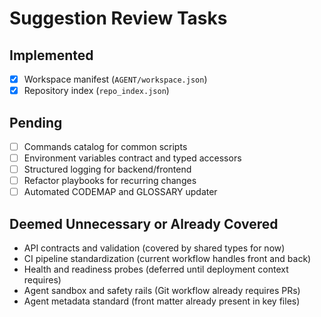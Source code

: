 # Suggestion Review Tasks

## Implemented
- [x] Workspace manifest (`AGENT/workspace.json`)
- [x] Repository index (`repo_index.json`)

## Pending
- [ ] Commands catalog for common scripts
- [ ] Environment variables contract and typed accessors
- [ ] Structured logging for backend/frontend
- [ ] Refactor playbooks for recurring changes
- [ ] Automated CODEMAP and GLOSSARY updater

## Deemed Unnecessary or Already Covered
- API contracts and validation (covered by shared types for now)
- CI pipeline standardization (current workflow handles front and back)
- Health and readiness probes (deferred until deployment context requires)
- Agent sandbox and safety rails (Git workflow already requires PRs)
- Agent metadata standard (front matter already present in key files)
